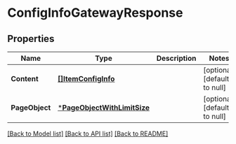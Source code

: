 # ConfigInfoGatewayResponse

## Properties
Name | Type | Description | Notes
------------ | ------------- | ------------- | -------------
**Content** | [**[]ItemConfigInfo**](ItemConfigInfo.md) |  | [optional] [default to null]
**PageObject** | [***PageObjectWithLimitSize**](PageObjectWithLimitSize.md) |  | [optional] [default to null]

[[Back to Model list]](../README.md#documentation-for-models) [[Back to API list]](../README.md#documentation-for-api-endpoints) [[Back to README]](../README.md)

